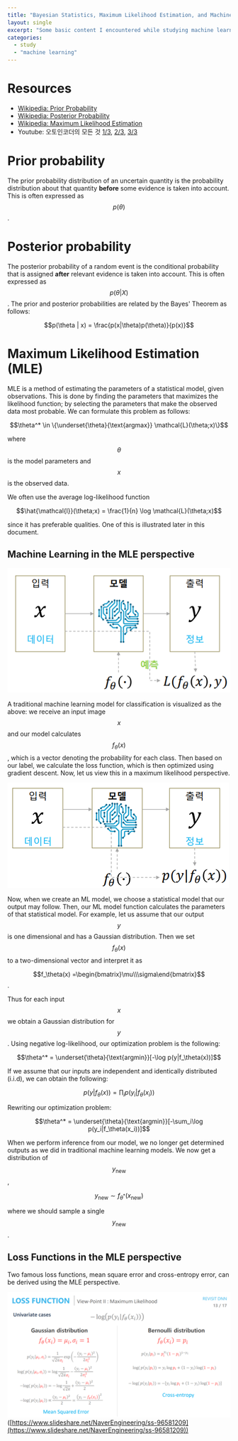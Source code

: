 ```yaml
---
title: "Bayesian Statistics, Maximum Likelihood Estimation, and Machine Learning"
layout: single
excerpt: "Some basic content I encountered while studying machine learning. A very brief explanation of prior probabilities, posterior probabilities, maximum likelihood estimation, and how they provide a new viewpoint for machine learning models."
categories:
  - study
  - "machine learning"
---
```

# Resources
- [Wikipedia: Prior Probability](https://en.wikipedia.org/wiki/Prior_probability)
- [Wikipedia: Posterior Probability](https://en.wikipedia.org/wiki/Posterior_probability)
- [Wikipedia: Maximum Likelihood Estimation](https://en.wikipedia.org/wiki/Maximum_likelihood_estimation)
- Youtube: 오토인코더의 모든 것 [1/3](https://www.youtube.com/watch?v=o_peo6U7IRM), [2/3](https://www.youtube.com/watch?v=rNh2CrTFpm4), [3/3](https://www.youtube.com/watch?v=LeVkjCuUdRs)

# Prior probability
The prior probability distribution of an uncertain quantity is the probability distribution about that quantity **before** some evidence is taken into account. This is often expressed as $$p(\theta)$$.

# Posterior probability
The posterior probability of a random event is the conditional probability that is assigned **after** relevant evidence is taken into account. This is often expressed as $$p(\theta | X)$$. The prior and posterior probabilities are related by the Bayes' Theorem as follows:

$$p(\theta | x) = \frac{p(x|\theta)p(\theta)}{p(x)}$$

# Maximum Likelihood Estimation (MLE)
MLE is a method of estimating the parameters of a statistical model, given observations. This  is done by finding the parameters that maximizes the likelihood function; by selecting the parameters that make the observed data most probable. We can formulate this problem as follows:

$$\theta^* \in \{\underset{\theta}{\text{argmax}} \mathcal{L}(\theta;x)\}$$

where $$\theta$$ is the model parameters and $$x$$ is the observed data.

We often use the average log-likelihood function

$$\hat{\mathcal{l}}(\theta;x) = \frac{1}{n} \log \mathcal{L}(\theta;x)$$

since it has preferable qualities. One of this is illustrated later in this document.

## Machine Learning in the MLE perspective
![ML_model_traditional](https://raw.githubusercontent.com/Deepest-Project/Greedy-Survey/master/Concepts/Autoencoders/ML_model_traditional.png)

A traditional machine learning model for classification is visualized as the above: we receive an input image $$x$$ and our model calculates $$f_\theta (x)$$, which is a vector denoting the probability for each class. Then based on our label, we calculate the loss function, which is then optimized using gradient descent. Now, let us view this in a maximum likelihood perspective.

![ML_model_MLE](https://raw.githubusercontent.com/Deepest-Project/Greedy-Survey/master/Concepts/Autoencoders/ML_model_MLE.png)

Now, when we create an ML model, we choose a statistical model that our output may follow. Then, our ML model function calculates the parameters of that statistical model. For example, let us assume that our output $$y$$ is one dimensional and has a Gaussian distribution. Then we set $$f_\theta(x)$$ to a two-dimensional vector and interpret it as 

$$f_\theta(x) =\begin{bmatrix}\mu\\\sigma\end{bmatrix}$$.

Thus for each input $$x$$ we obtain a Gaussian distribution for $$y$$. Using negative log-likelihood, our optimization problem is the following:

$$\theta^* = \underset{\theta}{\text{argmin}}[-\log p(y|f_\theta(x))]$$

If we assume that our inputs are independent and identically distributed (i.i.d), we can obtain the following:

$$p(y|f_\theta(x)) = \prod_i p(y_i|f_\theta(x_i))$$

Rewriting our optimization problem:

$$\theta^* = \underset{\theta}{\text{argmin}}[-\sum_i\log p(y_i|f_\theta(x_i))]$$

When we perform inference from our model, we no longer get determined outputs as we did in traditional machine learning models. We now get a distribution of $$y_\text{new}$$,

$$y_\text{new} \sim f_{\theta^*}(x_\text{new})$$

where we should sample a single $$y_\text{new}$$.

## Loss Functions in the MLE perspective
Two famous loss functions, mean square error and cross-entropy error, can be derived using the MLE perspective.

![Loss_functions_MLE](https://raw.githubusercontent.com/Deepest-Project/Greedy-Survey/master/Concepts/Autoencoders/Loss_functions_MLE.png)
([https://www.slideshare.net/NaverEngineering/ss-96581209](https://www.slideshare.net/NaverEngineering/ss-96581209))





